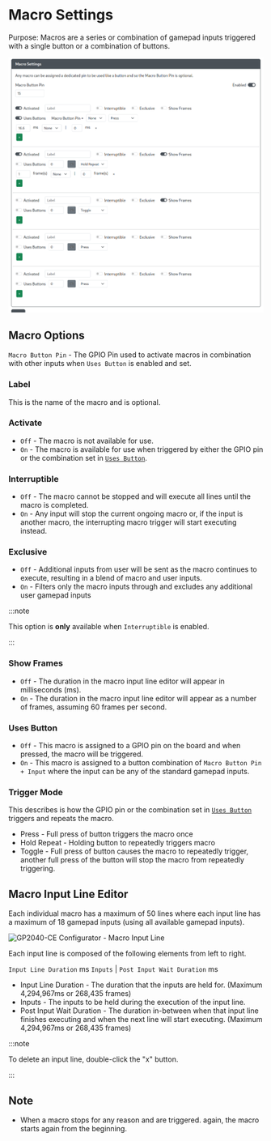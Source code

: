 # Macro Settings

Purpose: Macros are a series or combination of gamepad inputs triggered with a single button or a combination of buttons.

![GP2040-CE Configurator - Macros](./assets/images/gpc-macros.png)

## Macro Options

`Macro Button Pin` - The GPIO Pin used to activate macros in combination with other inputs when `Uses Button` is enabled and set.

### Label

This is the name of the macro and is optional.

### Activate

- `Off` - The macro is not available for use.
- `On` - The macro is available for use when triggered by either the GPIO pin or the combination set in [`Uses Button`](#uses-button).
  
### Interruptible

- `Off` - The macro cannot be stopped and will execute all lines until the macro is completed.
- `On` - Any input will stop the current ongoing macro or, if the input is another macro, the interrupting macro trigger will start executing instead.

### Exclusive

- `Off` - Additional inputs from user will be sent as the macro continues to execute, resulting in a blend of macro and user inputs.
- `On` - Filters only the macro inputs through and excludes any additional user gamepad inputs

:::note

This option is **only** available when `Interruptible` is enabled.

:::

### Show Frames

- `Off` - The duration in the macro input line editor will appear in milliseconds (ms).
- `On` - The duration in the macro input line editor will appear as a number of frames, assuming 60 frames per second.

### Uses Button

- `Off` - This macro is assigned to a GPIO pin on the board and when pressed, the macro will be triggered.
- `On` - This macro is assigned to a button combination of `Macro Button Pin + Input` where the input can be any of the standard gamepad inputs.

### Trigger Mode

This describes is how the GPIO pin or the combination set in [`Uses Button`](#uses-button) triggers and repeats the macro.

- Press - Full press of button triggers the macro once
- Hold Repeat - Holding button to repeatedly triggers macro
- Toggle - Full press of button causes the macro to repeatedly trigger, another full press of the button will stop the macro from repeatedly triggering.

## Macro Input Line Editor

Each individual macro has a maximum of 50 lines where each input line has a maximum of 18 gamepad inputs (using all available gamepad inputs).

![GP2040-CE Configurator - Macro Input Line](@site/docs/assets/images/gpc-macros-input-line.png)

Each input line is composed of the following elements from left to right.

`Input Line Duration` ms `Inputs` | `Post Input Wait Duration` ms

- Input Line Duration - The duration that the inputs are held for. (Maximum 4,294,967ms or 268,435 frames)
- Inputs - The inputs to be held during the execution of the input line.
- Post Input Wait Duration - The duration in-between when that input line finishes executing and when the next line will start executing. (Maximum 4,294,967ms or 268,435 frames)

:::note

To delete an input line, double-click the "x" button.

:::

## Note

- When a macro stops for any reason and are triggered. again, the macro starts again from the beginning.